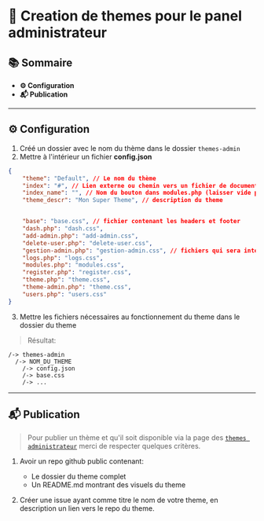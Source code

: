 # 🧩 Creation de themes pour le panel administrateur


## 📚 Sommaire

- **⚙️ Configuration**
- **📬 Publication**

---

## ⚙️ Configuration

1. Créé un dossier avec le nom du thème dans le dossier `themes-admin`
2. Mettre à l'intérieur un fichier **config.json** 
```json
{
    "theme": "Default", // Le nom du thème
    "index": "#", // Lien externe ou chemin vers un fichier de documentation...
    "index_name": "", // Nom du bouton dans modules.php (laisser vide pour qu'il n'y est pas de bouton)
    "theme_descr": "Mon Super Theme", // description du theme


    "base": "base.css", // fichier contenant les headers et footer
    "dash.php": "dash.css",
    "add-admin.php": "add-admin.css",
    "delete-user.php": "delete-user.css",
    "gestion-admin.php": "gestion-admin.css", // fichiers qui sera intégré dans chaque page
    "logs.php": "logs.css",
    "modules.php": "modules.css",
    "register.php": "register.css",
    "theme.php": "theme.css",
    "theme-admin.php": "theme.css",
    "users.php": "users.css"
}
```
3. Mettre les fichiers nécessaires au fonctionnement du theme dans le dossier du theme

> Résultat:
```text
/-> themes-admin
  /-> NOM_DU_THEME
    /-> config.json
    /-> base.css
    /-> ...
```
---


## 📬 Publication

> Pour publier un thème et qu'il soit disponible via la page des [`themes administrateur`](?page=themes-admin) merci de respecter quelques critères.

1. Avoir un repo github public contenant:
    - Le dossier du theme complet
    - Un README.md montrant des visuels du theme
    
2. Créer une issue ayant comme titre le nom de votre theme, en description un lien vers le repo du theme.